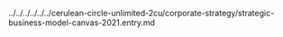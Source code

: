 ../../../../../../cerulean-circle-unlimited-2cu/corporate-strategy/strategic-business-model-canvas-2021.entry.md